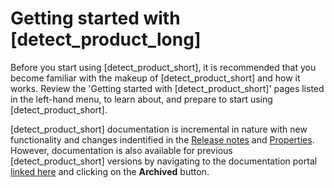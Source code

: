 # Getting started with [detect_product_long]

Before you start using [detect_product_short], it is recommended that you become familiar with the makeup of [detect_product_short] and how it works. Review the 'Getting started with [detect_product_short]' pages listed in the left-hand menu, to learn about, and prepare to start using [detect_product_short].

<note type="note">[detect_product_short] documentation is incremental in nature with new functionality and changes indentified in the [Release notes](../currentreleasenotes.md) and [Properties](../properties/all-properties.md). However, documentation is also available for previous [detect_product_short] versions by navigating to the documentation portal [linked here](https://documentation.blackduck.com/bundle) and clicking on the **Archived** button.</note>

